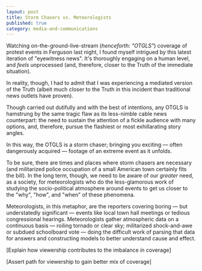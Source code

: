 ```yaml
---
layout: post
title: Storm Chasers vs. Meteorologists
published: true
category: media-and-communications
---
```


Watching on-the-ground-live-stream (*henceforth: "OTGLS"*) coverage of protest events in Ferguson last night, I found myself intrigued by this latest iteration of "eyewitness news".  It's thoroughly engaging on a human level, and *feels* unprocessed (and, therefore, closer to the Truth of the immediate situation).

In reality, though, I had to admit that I was experiencing a mediated version of the Truth (albeit much closer to the Truth in this incident than traditional news outlets have proven).

Though carried out dutifully and with the best of intentions, any OTGLS is hamstrung by the same tragic flaw as its less-nimble cable news counterpart: the need to sustain the attention of a fickle audience with many options, and, therefore, pursue the flashiest or most exhillarating story angles.

In this way, the OTGLS is a storm chaser; bringing you exciting — often dangerously acquired — footage of an extreme event as it unfolds.

To be sure, there are times and places where storm chasers are necessary (and militarized police occupation of a small American town certainly fits the bill). In the long term, though, we need to be aware of our *greater* need, as a society, for meteorologists who do the less-glamorous work of studying the socio-political atmosphere around events to get us closer to the "why", "how", and "when" of these phenomena.

Meteorologists, in this metaphor, are the reporters covering boring — but understatedly significant — events like local town hall meetings or tedious congressional hearings.  Meteorologists gather atmospheric data on a continuous basis — roiling tornado or clear sky; militarized shock-and-awe or subdued schoolboard vote — doing the difficult work of parsing that data for answers and constructing models to better understand cause and effect.

[Explain how viewership contributes to the imbalance in coverage]

[Assert path for viewership to gain better mix of coverage]